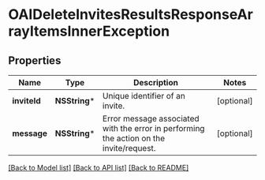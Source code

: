 # OAIDeleteInvitesResultsResponseArrayItemsInnerException

## Properties
Name | Type | Description | Notes
------------ | ------------- | ------------- | -------------
**inviteId** | **NSString*** | Unique identifier of an invite. | [optional] 
**message** | **NSString*** | Error message associated with the error in performing the action on the invite/request. | [optional] 

[[Back to Model list]](../README.md#documentation-for-models) [[Back to API list]](../README.md#documentation-for-api-endpoints) [[Back to README]](../README.md)


